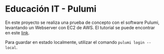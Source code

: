 # Educación IT - Pulumi

En este proyecto se realiza una prueba de concepto con el software Pulumi, levantando un Webserver con EC2 de AWS. El tutorial se puede encontrar en este [link](https://www.pulumi.com/registry/packages/aws/how-to-guides/ec2-webserver/).

Para guardar en estado localmente, utilizar el comando `pulumi login --local`.
